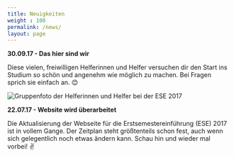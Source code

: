 ```yaml
---
title: Neuigkeiten
weight : 100
permalink: /news/
layout: page
---
```


**30.09.17 - Das hier sind wir**

Diese vielen, freiwilligen Helferinnen und Helfer versuchen dir den Start ins Studium so schön und angenehm wie möglich zu machen. Bei Fragen sprich sie einfach an. :blush:

<img src="{% asset_path helpers17-small.jpg %}" srcset="{% asset_path helpers17-medium.jpg %} 640w, {% asset_path helpers17-large.jpg %} 1000w" alt="Gruppenfoto der Helferinnen und Helfer bei der ESE 2017" /> 

**22.07.17 - Website wird überarbeitet**

Die Aktualisierung der Webseite für die Erstsemestereinführung (ESE) 2017 ist in vollem Gange. Der Zeitplan steht größtenteils schon fest, auch wenn sich gelegentlich noch etwas ändern kann. Schau hin und wieder mal vorbei! :v: